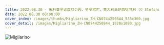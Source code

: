 ```yaml
---
title: 2022.08.30 - 米利亚里诺自然公园，圣罗索尔，意大利马萨西犹可利 (© Stefano Valeri/Alamy)
date: 2022.08.30 00:00:00
cover_index: /images/thumbs/Migliarino_ZH-CN0744250844_533x300.jpg
cover_detail: /images/Migliarino_ZH-CN0744250844_1920x1080.jpg
---
```


![Migliarino](/images/Migliarino_ZH-CN0744250844_1920x1080.jpg)
